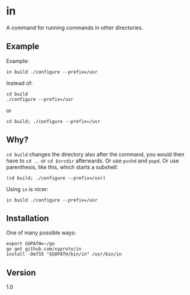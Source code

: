 # in

A command for running commands in other directories.

## Example

Example:

    in build ./configure --prefix=/usr

Instead of:

    cd build
    ./configure --prefix=/usr

or

    cd build; ./configure --prefix=/usr

## Why?

`cd build` changes the directory also after the command, you would then have to `cd ..` or `cd $srcdir` afterwards. Or use `pushd` and `popd`. Or use parenthesis, like this, which starts a subshell:

    (cd build; ./configure --prefix=/usr)

Using `in` is nicer:

    in build ./configure --prefix=/usr

## Installation

One of many possible ways:

    export GOPATH=~/go
    go get github.com/xyproto/in
    install -Dm755 "$GOPATH/bin/in" /usr/bin/in

## Version

1.0
